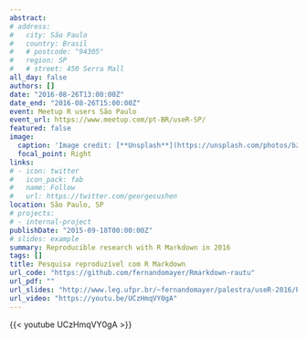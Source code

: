 ```yaml
---
abstract:
# address:
#   city: São Paulo
#   country: Brasil
#   # postcode: "94305"
#   region: SP
#   # street: 450 Serra Mall
all_day: false
authors: []
date: "2016-08-26T13:00:00Z"
date_end: "2016-08-26T15:00:00Z"
event: Meetup R users São Paulo
event_url: https://www.meetup.com/pt-BR/useR-SP/
featured: false
image:
  caption: 'Image credit: [**Unsplash**](https://unsplash.com/photos/bzdhc5b3Bxs)'
  focal_point: Right
links:
# - icon: twitter
#   icon_pack: fab
#   name: Follow
#   url: https://twitter.com/georgecushen
location: São Paulo, SP
# projects:
# - internal-project
publishDate: "2015-09-18T00:00:00Z"
# slides: example
summary: Reproducible research with R Markdown in 2016
tags: []
title: Pesquisa reproduzível com R Markdown
url_code: "https://github.com/fernandomayer/Rmarkdown-rautu"
url_pdf: ""
url_slides: "http://www.leg.ufpr.br/~fernandomayer/palestra/useR-2016/PesqRep_Rmarkdown.html"
url_video: "https://youtu.be/UCzHmqVY0gA"
---
```



{{< youtube UCzHmqVY0gA >}}
